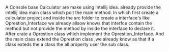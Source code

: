  A Console base Calculator are make using intellij idea.
 already provide the intellij idea main class which poit the main method.
 In which first create a calculator project and inside the src folder to create a interface's like Oprestion_Interface
 we already allsow knows that interfce contain the method but not provide the method by inside the interface to declare it.
 After crate a Oprestion class which implement the  Oprestion_Interface.
 And the main class extend the Oprestion class ,we already know as that if a class exteds the  a class the all property user the sub class.
